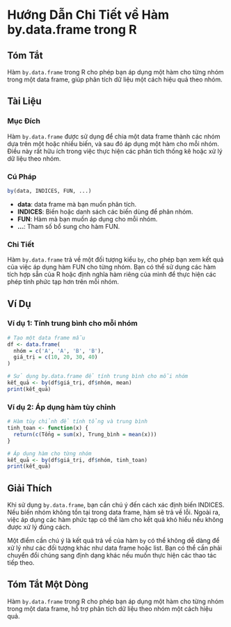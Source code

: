 <!--
Meta Description: # Hướng Dẫn Chi Tiết về Hàm by.data.frame trong R ## Tóm Tắt Hàm `by.data.frame` trong R cho phép bạn áp dụng một hàm cho từng nhóm trong một data fra...
Meta Keywords: hàm, nhóm, data, frame, cho
-->

# Hướng Dẫn Chi Tiết về Hàm by.data.frame trong R

## Tóm Tắt
Hàm `by.data.frame` trong R cho phép bạn áp dụng một hàm cho từng nhóm trong một data frame, giúp phân tích dữ liệu một cách hiệu quả theo nhóm.

## Tài Liệu

### Mục Đích
Hàm `by.data.frame` được sử dụng để chia một data frame thành các nhóm dựa trên một hoặc nhiều biến, và sau đó áp dụng một hàm cho mỗi nhóm. Điều này rất hữu ích trong việc thực hiện các phân tích thống kê hoặc xử lý dữ liệu theo nhóm.

### Cú Pháp
```R
by(data, INDICES, FUN, ...)
```

- **data**: data frame mà bạn muốn phân tích.
- **INDICES**: Biến hoặc danh sách các biến dùng để phân nhóm.
- **FUN**: Hàm mà bạn muốn áp dụng cho mỗi nhóm.
- **...**: Tham số bổ sung cho hàm FUN.

### Chi Tiết
Hàm `by.data.frame` trả về một đối tượng kiểu `by`, cho phép bạn xem kết quả của việc áp dụng hàm FUN cho từng nhóm. Bạn có thể sử dụng các hàm tích hợp sẵn của R hoặc định nghĩa hàm riêng của mình để thực hiện các phép tính phức tạp hơn trên mỗi nhóm.

## Ví Dụ

### Ví dụ 1: Tính trung bình cho mỗi nhóm
```R
# Tạo một data frame mẫu
df <- data.frame(
  nhóm = c('A', 'A', 'B', 'B'),
  giá_trị = c(10, 20, 30, 40)
)

# Sử dụng by.data.frame để tính trung bình cho mỗi nhóm
kết_quả <- by(df$giá_trị, df$nhóm, mean)
print(kết_quả)
```

### Ví dụ 2: Áp dụng hàm tùy chỉnh
```R
# Hàm tùy chỉnh để tính tổng và trung bình
tinh_toan <- function(x) {
  return(c(Tổng = sum(x), Trung_bình = mean(x)))
}

# Áp dụng hàm cho từng nhóm
kết_quả <- by(df$giá_trị, df$nhóm, tinh_toan)
print(kết_quả)
```

## Giải Thích
Khi sử dụng `by.data.frame`, bạn cần chú ý đến cách xác định biến INDICES. Nếu biến nhóm không tồn tại trong data frame, hàm sẽ trả về lỗi. Ngoài ra, việc áp dụng các hàm phức tạp có thể làm cho kết quả khó hiểu nếu không được xử lý đúng cách.

Một điểm cần chú ý là kết quả trả về của hàm `by` có thể không dễ dàng để xử lý như các đối tượng khác như data frame hoặc list. Bạn có thể cần phải chuyển đổi chúng sang định dạng khác nếu muốn thực hiện các thao tác tiếp theo.

## Tóm Tắt Một Dòng
Hàm `by.data.frame` trong R cho phép bạn áp dụng một hàm cho từng nhóm trong một data frame, hỗ trợ phân tích dữ liệu theo nhóm một cách hiệu quả.